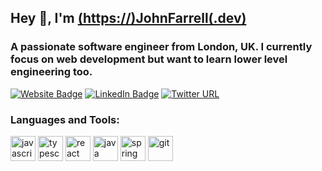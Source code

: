 <h2>Hey 👋, I'm <a href="https://www.johnfarrell.dev">(https://)JohnFarrell(.dev)</a></h2>
<h3>A passionate software engineer from London, UK. I currently focus on web development but want to learn lower level engineering too.</h3>
<p>
  <a href="https://johnfarrell.dev"><img src="https://img.shields.io/badge/-JohnFarrell.dev-brightgreen" alt="Website Badge"></a> 
  <a href="https://www.linkedin.com/in/johnfarrelldev/"><img src="https://img.shields.io/badge/-@John Farrell-0077B5?style=flat-square&amp;labelColor=0077B5&amp;logo=LinkedIn&amp;link=www.linkedin.com/in/johnfarrelldev" alt="LinkedIn Badge"></a>
  <a href="https://twitter.com/JohnFar55526330"><img alt="Twitter URL" src="https://img.shields.io/twitter/url?label=%40JohnFarrell.dev&style=social&url=https%3A%2F%2Ftwitter.com%2FJohnFar55526330"></a>
</p>

<h3>Languages and Tools:</h3>

<p align="left">
  <img src="https://image.flaticon.com/icons/svg/919/919828.svg" alt="javascript" width="40" height="40" />
  <img src="https://image.flaticon.com/icons/svg/919/919832.svg" alt="typescript" width="40" height="40" />
  <img src="https://image.flaticon.com/icons/svg/919/919851.svg" alt="react" width="40" height="40" />
  <img src="https://image.flaticon.com/icons/svg/226/226777.svg" alt="java" width="40" height="40" />
  <img src="https://spring.io/images/projects/spring-edf462fec682b9d48cf628eaf9e19521.svg" alt="spring" width="40" height="40" />
  <img src="https://github.githubassets.com/images/modules/logos_page/Octocat.png" alt="git" width="40" height="40" />
</p>

